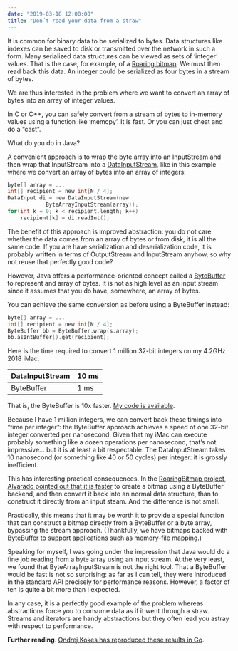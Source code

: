 ```yaml
---
date: "2019-03-18 12:00:00"
title: "Don´t read your data from a straw"
---
```




It is common for binary data to be serialized to bytes. Data structures like indexes can be saved to disk or transmitted over the network in such a form. Many serialized data structures can be viewed as sets of &lsquo;integer&rsquo; values. That is the case, for example, of a [Roaring bitmap](https://github.com/RoaringBitmap/RoaringBitmap). We must then read back this data. An integer could be serialized as four bytes in a stream of bytes.

We are thus interested in the problem where we want to convert an array of bytes into an array of integer values.

In C or C++, you can safely convert from a stream of bytes to in-memory values using a function like &lsquo;memcpy&rsquo;. It is fast. Or you can just cheat and do a &ldquo;cast&rdquo;.

What do you do in Java?

A convenient approach is to wrap the byte array into an InputStream and then wrap that InputStream into a [DataInputStream](https://docs.oracle.com/javase/8/docs/api/java/io/DataInputStream.html), like in this example where we convert an array of bytes into an array of integers:
```C
byte[] array = ...
int[] recipient = new int[N / 4];
DataInput di = new DataInputStream(new
            ByteArrayInputStream(array));
for(int k = 0; k < recipient.length; k++)
    recipient[k] = di.readInt();
```


The benefit of this approach is improved abstraction: you do not care whether the data comes from an array of bytes or from disk, it is all the same code. If you are have serialization and deserialization code, it is probably written in terms of OutputStream and InputStream anyhow, so why not reuse that perfectly good code?

However, Java offers a performance-oriented concept called a [ByteBuffer](https://docs.oracle.com/javase/8/docs/api/java/nio/ByteBuffer.html) to represent and array of bytes. It is not as high level as an input stream since it assumes that you do have, somewhere, an array of bytes.

You can achieve the same conversion as before using a ByteBuffer instead:
```C
byte[] array = ...
int[] recipient = new int[N / 4];
ByteBuffer bb = ByteBuffer.wrap(s.array);
bb.asIntBuffer().get(recipient);
```


Here is the time required to convert 1 million 32-bit integers on my 4.2GHz 2018 iMac:

DataInputStream          |10 ms                    |
-------------------------|-------------------------|
ByteBuffer               |1 ms                     |


That is, the ByteBuffer is 10x faster. [My code is available](https://github.com/lemire/Code-used-on-Daniel-Lemire-s-blog/tree/master/2019/03/18).

Because I have 1 million integers, we can convert back these timings into &ldquo;time per integer&rdquo;: the ByteBuffer approach achieves a speed of one 32-bit integer converted per nanosecond. Given that my iMac can execute probably something like a dozen operations per nanosecond, that&rsquo;s not impressive&hellip; but it is at least a bit respectable. The DataInputStream takes 10 nanosecond (or something like 40 or 50 cycles) per integer: it is grossly inefficient.

This has interesting practical consequences. In the [RoaringBitmap project](https://github.com/RoaringBitmap/RoaringBitmap/issues/319), [Alvarado pointed out that it is faster](https://github.com/RoaringBitmap/RoaringBitmap/issues/319) to create a bitmap using a ByteBuffer backend, and then convert it back into an normal data structure, than to construct it directly from an input steam. And the difference is not small.

Practically, this means that it may be worth it to provide a special function that can construct a bitmap directly from a ByteBuffer or a byte array, bypassing the stream approach. (Thankfully, we have bitmaps backed with ByteBuffer to support applications such as memory-file mapping.)

Speaking for myself, I was going under the impression that Java would do a fine job reading from a byte array using an input stream. At the very least, we found that ByteArrayInputStream is not the right tool. That a ByteBuffer would be fast is not so surprising: as far as I can tell, they were introduced in the standard API precisely for performance reasons. However, a factor of ten is quite a bit more than I expected.

In any case, it is a perfectly good example of the problem whereas abstractions force you to consume data as if it went through a straw. Streams and iterators are handy abstractions but they often lead you astray with respect to performance.

__Further reading__. [Ondrej Kokes has reproduced these results in Go](https://kokes.github.io/blog/2019/03/19/deserialising-ints-from-bytes.html).

